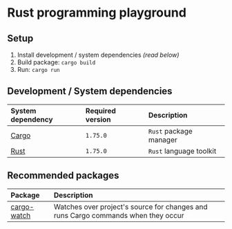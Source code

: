 # Rust programming playground

## Setup

1. Install development / system dependencies _(read below)_
2. Build package: `cargo build`
3. Run: `cargo run`

## Development / System dependencies

| System dependency                               | Required version | Description             |
| :---------------------------------------------- | :--------------- | :---------------------- |
| [Cargo](https://doc.rust-lang.org/stable/cargo) | `1.75.0`         | `Rust` package manager  |
| [Rust](https://rust-lang.org)                   | `1.75.0`         | `Rust` language toolkit |

## Recommended packages

| Package                                                 | Description                                                                       |
| :------------------------------------------------------ | :-------------------------------------------------------------------------------- |
| [cargo-watch](https://github.com/watchexec/cargo-watch) | Watches over project's source for changes and runs Cargo commands when they occur |
